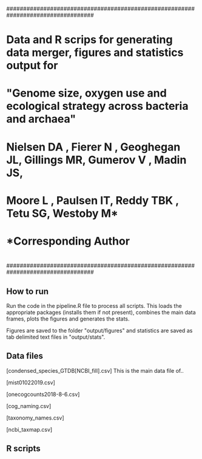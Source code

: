 ##################################################################################
# Data and R scrips for generating data merger, figures and statistics output for
#
# "Genome size, oxygen use and ecological strategy across bacteria and archaea"  
# Nielsen DA , Fierer N , Geoghegan JL, Gillings MR, Gumerov V , Madin JS, 
# Moore L , Paulsen IT, Reddy TBK , Tetu SG, Westoby M*
#
# *Corresponding Author
#
##################################################################################



## How to run ##

Run the code in the pipeline.R file to process all scripts. 
This loads the appropriate packages (installs them if not present), 
combines the main data frames, plots the figures and generates the stats.

Figures are saved to the folder "output/figures" and statistics are
saved as tab delimited text files in "output/stats". 


## Data files ##

[condensed_species_GTDB[NCBI_fill].csv]
This is the main data file of.. 

[mist01022019.csv]

[onecogcounts2018-8-6.csv]

[cog_naming.csv]

[taxonomy_names.csv]

[ncbi_taxmap.csv]


## R scripts ##
